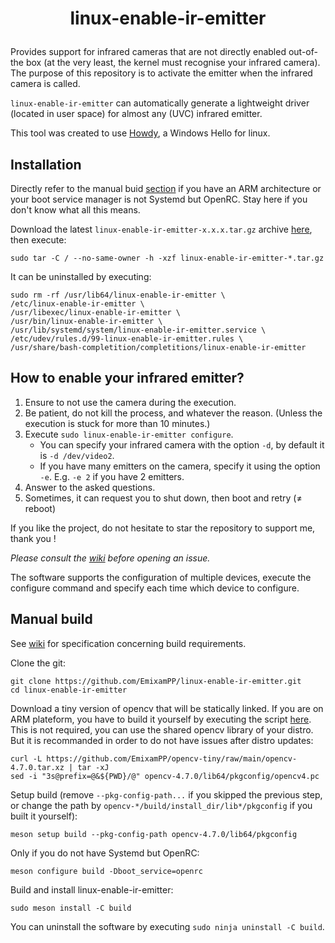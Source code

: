 # <p align=center>linux-enable-ir-emitter</p>

Provides support for infrared cameras that are not directly enabled out-of-the box (at the very least, the kernel must recognise your infrared camera). The purpose of this repository is to activate the emitter when the infrared camera is called.

`linux-enable-ir-emitter` can automatically generate a lightweight driver (located in user space) for almost any (UVC) infrared emitter.

This tool was created to use [Howdy](https://github.com/boltgolt/howdy), a Windows Hello for linux.

## Installation
Directly refer to the manual buid [section](#manual-build) if you have an ARM architecture or your boot service manager is not Systemd but OpenRC. Stay here if you don't know what all this means.
 
Download the latest `linux-enable-ir-emitter-x.x.x.tar.gz` archive [here](https://github.com/EmixamPP/linux-enable-ir-emitter/releases/latest), then execute:
```
sudo tar -C / --no-same-owner -h -xzf linux-enable-ir-emitter-*.tar.gz
```

It can be uninstalled by executing:
```
sudo rm -rf /usr/lib64/linux-enable-ir-emitter \
/etc/linux-enable-ir-emitter \
/usr/libexec/linux-enable-ir-emitter \
/usr/bin/linux-enable-ir-emitter \
/usr/lib/systemd/system/linux-enable-ir-emitter.service \
/etc/udev/rules.d/99-linux-enable-ir-emitter.rules \
/usr/share/bash-completition/completitions/linux-enable-ir-emitter
```

## How to enable your infrared emitter?
1. Ensure to not use the camera during the execution.
2. Be patient, do not kill the process, and whatever the reason. (Unless the execution is stuck for more than 10 minutes.)
3. Execute `sudo linux-enable-ir-emitter configure`.
    * You can specify your infrared camera with the option `-d`, by default it is `-d /dev/video2`.
    * If you have many emitters on the camera, specify it using the option `-e`. E.g. `-e 2` if you have 2 emitters.
4. Answer to the asked questions.
5. Sometimes, it can request you to shut down, then boot and retry ($\neq$ reboot)

If you like the project, do not hesitate to star the repository to support me, thank you !

*Please consult the [wiki](https://github.com/EmixamPP/linux-enable-ir-emitter/wiki) before opening an issue.*

The software supports the configuration of multiple devices, execute the configure command and specify each time which device to configure.

## Manual build
See [wiki](https://github.com/EmixamPP/linux-enable-ir-emitter/wiki/Requirements) for specification concerning build requirements.

Clone the git:
```
git clone https://github.com/EmixamPP/linux-enable-ir-emitter.git
cd linux-enable-ir-emitter
```

Download a tiny version of opencv that will be statically linked. If you are on ARM plateform, you have to build it yourself by executing the script [here](https://github.com/EmixamPP/opencv-tiny/blob/main/build_opencv.sh). This is not required, you can use the shared opencv library of your distro. But it is recommanded in order to do not have issues after distro updates:
```
curl -L https://github.com/EmixamPP/opencv-tiny/raw/main/opencv-4.7.0.tar.xz | tar -xJ
sed -i "3s@prefix=@&${PWD}/@" opencv-4.7.0/lib64/pkgconfig/opencv4.pc 
```

Setup build (remove `--pkg-config-path...` if you skipped the previous step, or change the path by `opencv-*/build/install_dir/lib*/pkgconfig` if you built it yourself):
```
meson setup build --pkg-config-path opencv-4.7.0/lib64/pkgconfig
```

Only if you do not have Systemd but OpenRC:
```
meson configure build -Dboot_service=openrc
```

Build and install linux-enable-ir-emitter:
```
sudo meson install -C build
```

You can uninstall the software by executing `sudo ninja uninstall -C build`. 
